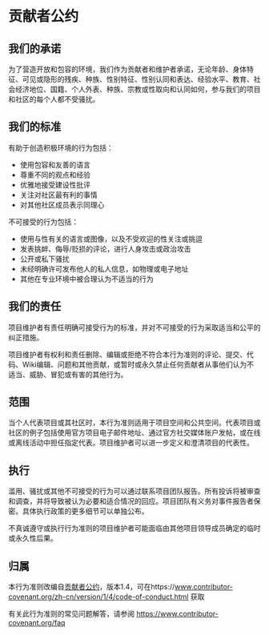 # 贡献者公约

## 我们的承诺

为了营造开放和包容的环境，我们作为贡献者和维护者承诺，无论年龄、身体特征、可见或隐形的残疾、种族、性别特征、性别认同和表达、经验水平、教育、社会经济地位、国籍、个人外表、种族、宗教或性取向和认同如何，参与我们的项目和社区的每个人都不受骚扰。

## 我们的标准

有助于创造积极环境的行为包括：

* 使用包容和友善的语言
* 尊重不同的观点和经验
* 优雅地接受建设性批评
* 关注对社区最有利的事情
* 对其他社区成员表示同理心

不可接受的行为包括：

* 使用与性有关的语言或图像，以及不受欢迎的性关注或挑逗
* 发表挑衅、侮辱/贬损的评论，进行人身攻击或政治攻击
* 公开或私下骚扰
* 未经明确许可发布他人的私人信息，如物理或电子地址
* 其他在专业环境中被合理认为不适当的行为

## 我们的责任

项目维护者有责任明确可接受行为的标准，并对不可接受的行为采取适当和公平的纠正措施。

项目维护者有权利和责任删除、编辑或拒绝不符合本行为准则的评论、提交、代码、Wiki编辑、问题和其他贡献，或暂时或永久禁止任何贡献者从事他们认为不适当、威胁、冒犯或有害的其他行为。

## 范围

当个人代表项目或其社区时，本行为准则适用于项目空间和公共空间。代表项目或社区的例子包括使用官方项目电子邮件地址、通过官方社交媒体账户发帖，或在线或离线活动中担任指定代表。项目维护者可以进一步定义和澄清项目的代表性。

## 执行

滥用、骚扰或其他不可接受的行为可以通过联系项目团队报告。所有投诉将被审查和调查，并将导致被认为必要和适合情况的回应。项目团队有义务对事件报告者保密。具体执行政策的更多细节可以单独公布。

不真诚遵守或执行行为准则的项目维护者可能面临由其他项目领导成员确定的临时或永久性后果。

## 归属

本行为准则改编自[贡献者公约](https://www.contributor-covenant.org)，版本1.4，可在https://www.contributor-covenant.org/zh-cn/version/1/4/code-of-conduct.html 获取

有关此行为准则的常见问题解答，请参阅 https://www.contributor-covenant.org/faq 
